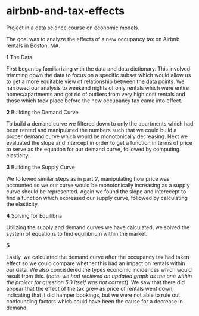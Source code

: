 # airbnb-and-tax-effects

Project in a data science course on economic models.

The goal was to analyze the effects of a new occupancy tax on Airbnb rentals in Boston, MA.



__1__ The Data

First began by familiarizing with the data and data dictionary. This involved trimming down the data to focus on a specific subset which would allow us to get a more equitable view of relationship between the data points.  We narrowed our analysis to weekend nights of only rentals which were entire homes/apartments and got rid of outliers from very high cost rentals and those which took place before the new occupancy tax came into effect.

__2__ Building the Demand Curve

To build a demand curve we filtered down to only the apartments which had been rented and manipulated the numbers such that we could build a proper demand curve which would be monotonically decreasing. Next we evaluated the slope and intercept in order to get a function in terms of price to serve as the equation for our demand curve, followed by computing elasticity.

__3__ Building the Supply Curve

We followed similar steps as in part _2_, manipulating how price was accounted so we our curve would be monotonically increasing as a supply curve should be represented. Again we found the slope and interecept to find a function which expressed our supply curve, followed by calculating the elasticity.

__4__ Solving for Equilibria

Utilizing the supply and demand curves we have calculated, we solved the system of equations to find equilibrium within the market. 

__5__

Lastly, we calculated the demand curve after the occupancy tax had taken effect so we could compare whether this had an impact on rentals within our data. We also concisdered the types economic incidences which would result from this. (*note: we had recieved an updated graph as the one within the project for question 5.3 itself was not correct*). We saw that there did appear that the effect of the tax grew as price of rentals went down, indicating that it did hamper bookings, but we were not able to rule out confounding factors which could have been the cause for a decrease in demand.  
